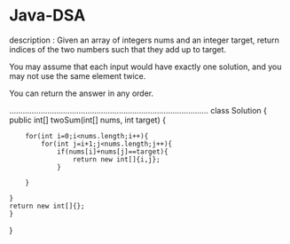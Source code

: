 # Java-DSA

description : Given an array of integers nums and an integer target, return indices of the two numbers such that they add up to target.

You may assume that each input would have exactly one solution, and you may not use the same element twice.

You can return the answer in any order.


 .........................................................................................
 class Solution {
    public int[] twoSum(int[] nums, int target) {
     
        for(int i=0;i<nums.length;i++){
            for(int j=i+1;j<nums.length;j++){
                if(nums[i]+nums[j]==target){
                    return new int[]{i,j};
                }
            
        }
        
    }
    return new int[]{};
    }
}
